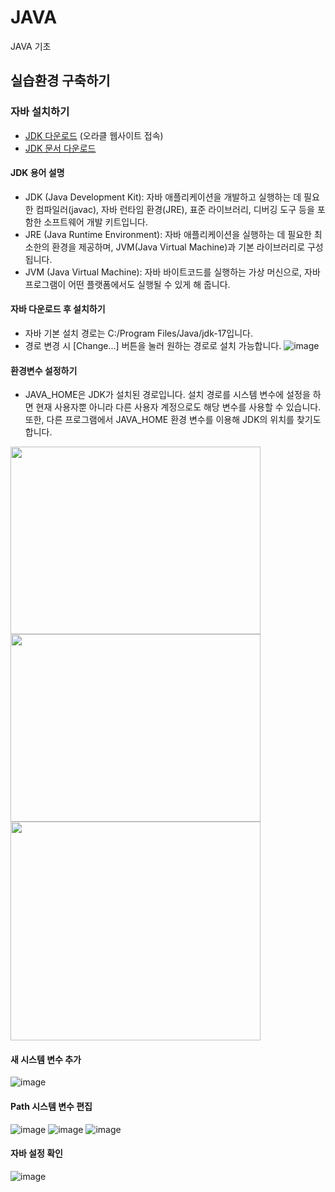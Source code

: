 # JAVA
JAVA 기초

## 실습환경 구축하기
### 자바 설치하기
- [JDK 다운로드](https://www.oracle.com/java/technologies/downloads/) (오라클 웹사이트 접속)
- [JDK 문서 다운로드](https://www.oracle.com/java/technologies/javase-jdk18-doc-downloads.html)

#### JDK 용어 설명
- JDK (Java Development Kit): 자바 애플리케이션을 개발하고 실행하는 데 필요한 컴파일러(javac), 자바 런타임 환경(JRE), 표준 라이브러리, 디버깅 도구 등을 포함한 소프트웨어 개발 키트입니다.
- JRE (Java Runtime Environment): 자바 애플리케이션을 실행하는 데 필요한 최소한의 환경을 제공하며, JVM(Java Virtual Machine)과 기본 라이브러리로 구성됩니다.
- JVM (Java Virtual Machine): 자바 바이트코드를 실행하는 가상 머신으로, 자바 프로그램이 어떤 플랫폼에서도 실행될 수 있게 해 줍니다.

#### 자바 다운로드 후 설치하기
- 자바 기본 설치 경로는 C:/Program Files/Java/jdk-17입니다.
- 경로 변경 시 [Change...] 버튼을 눌러 원하는 경로로 설치 가능합니다.
![image](https://github.com/user-attachments/assets/eaf7e9b4-f762-410e-a754-f0f995d8d196)

#### 환경변수 설정하기
- JAVA_HOME은 JDK가 설치된 경로입니다.  설치 경로를 시스템 변수에 설정을 하면 현재 사용자뿐 아니라 다른 사용자 계정으로도 해당 변수를 사용할 수 있습니다. 또한, 다른 프로그램에서 JAVA_HOME 환경 변수를 이용해 JDK의 위치를 찾기도 합니다.
<img src="https://github.com/user-attachments/assets/5db66e6d-cd42-4fab-82cc-3db510a2d246" width="400" height="300"/>
<img src="https://github.com/user-attachments/assets/897bc5c4-b614-4da5-9e79-f8d044cdb47f" width="400" height="300"/>
<img src="https://github.com/user-attachments/assets/91bbb564-2a17-4eda-8266-70badc8021e4" width="400" height="350"/>

#### 새 시스템 변수 추가
![image](https://github.com/user-attachments/assets/88a68853-8147-4a9e-9970-2cf289341b11)

#### Path 시스템 변수 편집
![image](https://github.com/user-attachments/assets/ea0fc4f9-f632-42cb-a970-57a1bf288aa6)
![image](https://github.com/user-attachments/assets/a8ac4db6-0a9b-40ec-b938-283d06ba4e7b)
![image](https://github.com/user-attachments/assets/c1b492df-6068-47b2-a990-be390e3bcdd4)

#### 자바 설정 확인
![image](https://github.com/user-attachments/assets/bbf1861b-93a0-41ed-8ce7-42702d534c41)






